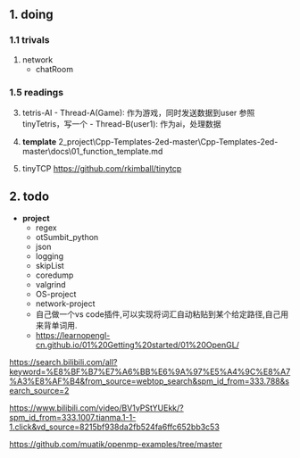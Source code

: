 ## 1. doing

### 1.1 trivals
1. network
    - chatRoom

### 1.5 readings
  3. tetris-AI
    - Thread-A(Game):
      作为游戏，同时发送数据到user
      参照tinyTetris，写一个
    - Thread-B(user1):
      作为ai，处理数据
  4. **template**
    2_project\Cpp-Templates-2ed-master\Cpp-Templates-2ed-master\docs\01_function_template.md

  5. tinyTCP
    https://github.com/rkimball/tinytcp

##  2. todo
  * **project**
    * regex
    * otSumbit_python
    * json
    * logging
    * skipList
    * coredump
    * valgrind
    * OS-project
    * network-project
    * 自己做一个vs code插件,可以实现将词汇自动粘贴到某个给定路径,自己用来背单词用.
    * https://learnopengl-cn.github.io/01%20Getting%20started/01%20OpenGL/
    
https://search.bilibili.com/all?keyword=%E8%BF%B7%E7%A6%BB%E6%9A%97%E5%A4%9C%E8%A7%A3%E8%AF%B4&from_source=webtop_search&spm_id_from=333.788&search_source=2

https://www.bilibili.com/video/BV1yPStYUEkk/?spm_id_from=333.1007.tianma.1-1-1.click&vd_source=8215bf938da2fb524fa6ffc652bb3c53

https://github.com/muatik/openmp-examples/tree/master
